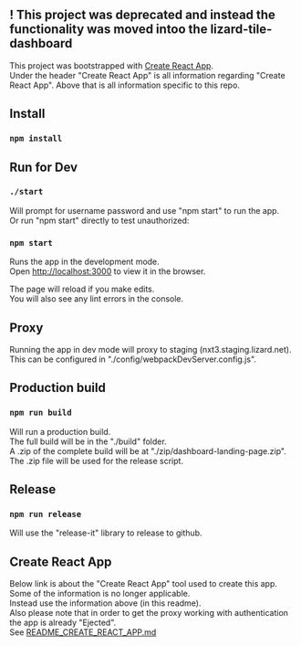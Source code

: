 ## ! This project  was deprecated and instead the functionality was moved intoo the lizard-tile-dashboard

This project was bootstrapped with [Create React App](https://github.com/facebook/create-react-app).  
Under the header "Create React App" is all information regarding "Create React App".
Above that is all information specific to this repo.

## Install

### `npm install`

## Run for Dev

### `./start`

Will prompt for username password and use "npm start" to run the app.  
Or run "npm start" directly to test unauthorized:  

### `npm start`  

Runs the app in the development mode.<br>
Open [http://localhost:3000](http://localhost:3000) to view it in the browser.

The page will reload if you make edits.<br>
You will also see any lint errors in the console.

## Proxy

Running the app in dev mode will proxy to staging (nxt3.staging.lizard.net).  
This can be configured in "./config/webpackDevServer.config.js".  

## Production build

### `npm run build`

Will run a production build.  
The full build will be in the "./build" folder.  
A .zip of the complete build will be at "./zip/dashboard-landing-page.zip".  
The .zip file will be used for the release script.  

## Release 

### `npm run release`   

Will use the "release-it"  library to release to github.  

## Create React App

Below link is about the "Create React App" tool used to create this app.  
Some of the information is no longer applicable.  
Instead use the information above (in this readme).  
Also please note that in order to get the proxy working with authentication the app is already "Ejected".  
See [README_CREATE_REACT_APP.md](./README_CREATE_REACT_APP.md)   

